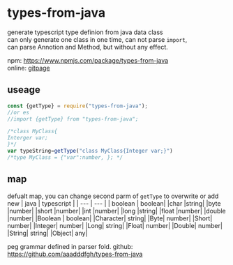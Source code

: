 # types-from-java
generate typescript type definion from java data class  
can only generate one class in one time, can not parse `import`,  
can parse Annotion and Method, but without any effect.

npm: https://www.npmjs.com/package/types-from-java  
online: [gitpage](https://aaadddfgh.github.io/types-from-java/)  


## useage

``` js 
const {getType} = require("types-from-java");
//or es
//import {getType} from "types-from-java";

/*class MyClass{
Interger var;
}*/
var typeString=getType("class MyClass{Integer var;}")
/*type MyClass = {"var":number, }; */
```

## map 
defualt map, you can change second parm of `getType` to overwrite or add new
| java | typescript |
| --- | --- |
|  boolean  |	boolean|
|char	|string|
|byte	|number|
|short	|number|
|int	|number|
|long	|string|
|float	|number|
|double	|number|
|Boolean |	boolean|
|Character|	string|
|Byte|	number|
|Short|	number|
|Integer|	number|
|Long|	string|
|Float|	number|
|Double|	number|
|String|	string|
|Object|	any|

peg grammar defined in parser fold.
github: https://github.com/aaadddfgh/types-from-java